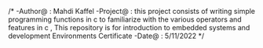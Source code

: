 /* -Author@ : Mahdi Kaffel
   -Project@ : this project consists of writing simple programming functions in     c to familiarize with the various operators and features in c , This repository is for introduction to embedded systems and development Environments Certificate
   -Date@ : 5/11/2022
 */
